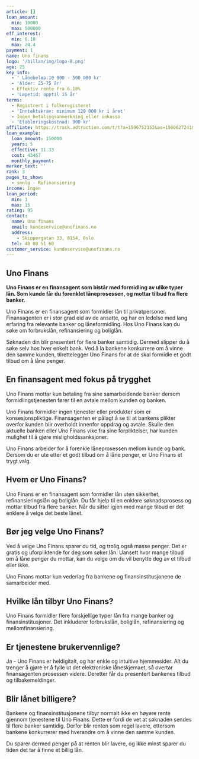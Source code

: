```yaml
---
article: []
loan_amount:
  min: 10000
  max: 500000
eff_interest:
  min: 6.18
  max: 24.4
payment: 1
name: Uno finans
logo: '/billan/img/logo-8.png'
age: 25
key_info:
  - ' Lånebeløp:10 000 - 500 000 kr'
  - 'Alder: 25-75 år'
  - Effektiv rente fra 6.18%
  - 'Løpetid: opptil 15 år'
terms:
  - Registrert i folkeregisteret
  - 'Inntektskrav: minimum 120 000 kr i året'
  - Ingen betalingsanmerkning eller inkasso
  - 'Etableringskostnad: 900 kr'
affiliate: https://track.adtraction.com/t/t?a=1596752152&as=1560627241&t=2&tk=1
loan_example:
  loan_amount: 150000
  years: 5
  effective: 11.33
  cost: 43467
  monthly_payment:
marker_text: ''
rank: 3
pages_to_show:
  - smnlg - Refinansiering
income: Ingen
loan_period:
  min: 1
  max: 15
rating: 95
contact:
  name: Uno finans
  email: kundeservice@unofinans.no
  address:
    - Skippergatan 33, 0154, Oslo
  tel: 40 00 51 60
customer_service: kundeservice@unofinans.no
---
```


## Uno Finans

**Uno Finans er en finansagent som bistår med formidling av ulike typer lån. Som kunde får du forenklet låneprosessen, og mottar tilbud fra flere banker.**

Uno Finans er en finansagent som formidler lån til privatpersoner. Finansagenten er i stor grad eid av de ansatte, og har en ledelse med lang erfaring fra relevante banker og låneformidling. Hos Uno Finans kan du søke om forbrukslån, refinansiering og boliglån.

Søknaden din blir presentert for flere banker samtidig. Dermed slipper du å søke selv hos hver enkelt bank. Ved å la bankene konkurrere om å vinne den samme kunden, tilrettelegger Uno Finans for at de skal formidle et godt tilbud om å låne penger.

## En finansagent med fokus på trygghet

Uno Finans mottar kun betaling fra sine samarbeidende banker dersom formidlingstjenesten fører til en avtale mellom kunden og banken.

Uno Finans formidler ingen tjenester eller produkter som er konsesjonspliktige. Finansagenten er pålagt å se til at bankens plikter overfor kunden blir overholdt innenfor oppdrag og avtale. Skulle den aktuelle banken eller Uno Finans vike fra sine forpliktelser, har kunden mulighet til å gjøre misligholdssanksjoner.

Uno Finans arbeider for å forenkle låneprosessen mellom kunde og bank. Dersom du er ute etter et godt tilbud om å låne penger, er Uno Finans et trygt valg.

## Hvem er Uno Finans?

Uno Finans er en finansagent som formidler lån uten sikkerhet, refinansieringslån og boliglån. Du får hjelp til en enklere søknadsprosess og mottar tilbud fra flere banker. Når du sitter igjen med mange tilbud er det enklere å velge det beste lånet.

## Bør jeg velge Uno Finans?

Ved å velge Uno Finans sparer du tid, og trolig også masse penger. Det er gratis og uforpliktende for deg som søker lån. Uansett hvor mange tilbud om å låne penger du mottar, kan du velge om du vil benytte deg av et tilbud eller ikke.

Uno Finans mottar kun vederlag fra bankene og finansinstitusjonene de samarbeider med.

## Hvilke lån tilbyr Uno Finans?

Uno Finans formidler flere forskjellige typer lån fra mange banker og finansinstitusjoner. Det inkluderer forbrukslån, boliglån, refinansiering og mellomfinansiering.

## Er tjenestene brukervennlige?

Ja - Uno Finans er heldigitalt, og har enkle og intuitive hjemmesider. Alt du trenger å gjøre er å fylle ut det elektroniske låneskjemaet, så overtar finansagenten prosessen videre. Deretter får du presentert bankenes tilbud og tilbakemeldinger.

## Blir lånet billigere?

Bankene og finansinstitusjonene tilbyr normalt ikke en høyere rente gjennom tjenestene til Uno Finans. Dette er fordi de vet at søknaden sendes til flere banker samtidig. Derfor blir renten som regel lavere, ettersom bankene konkurrerer med hverandre om å vinne den samme kunden.

Du sparer dermed penger på at renten blir lavere, og ikke minst sparer du tiden det tar å finne et billig lån.
